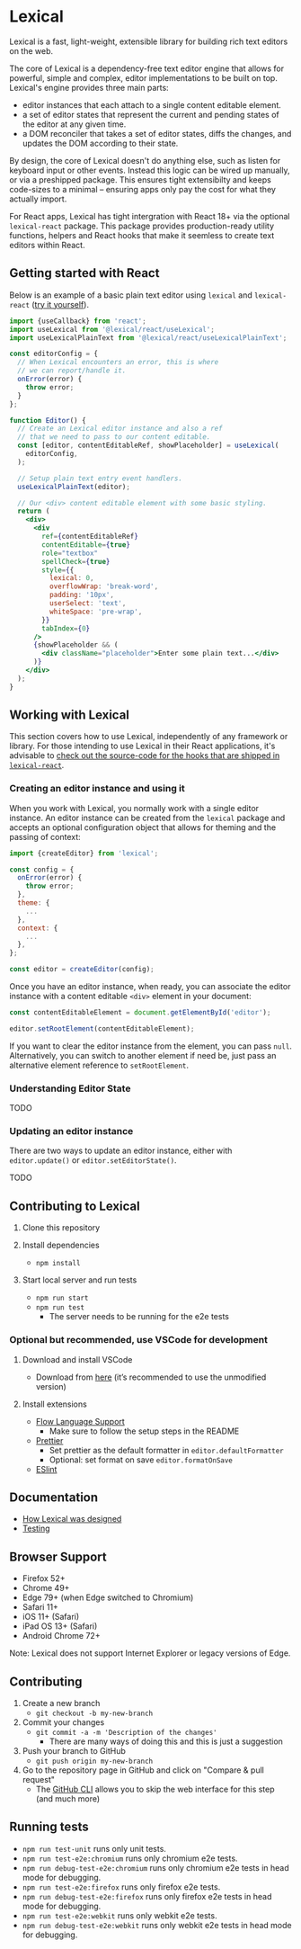 # Lexical

Lexical is a fast, light-weight, extensible library for building rich text editors on the web.

The core of Lexical is a dependency-free text editor engine that allows for powerful, simple and complex,
editor implementations to be built on top. Lexical's engine provides three main parts:
- editor instances that each attach to a single content editable element.
- a set of editor states that represent the current and pending states of the editor at any given time.
- a DOM reconciler that takes a set of editor states, diffs the changes, and updates the DOM according to their state.

By design, the core of Lexical doesn't do anything else, such as listen for keyboard input or other events. Instead
this logic can be wired up manually, or via a preshipped package. This ensures tight extensibilty and keeps code-sizes
to a minimal – ensuring apps only pay the cost for what they actually import.

For React apps, Lexical has tight intergration with React 18+ via the optional `lexical-react` package. This package provides
production-ready utility functions, helpers and React hooks that make it seemless to create text editors within React.

## Getting started with React

Below is an example of a basic plain text editor using `lexical` and `lexical-react` ([try it yourself](https://codesandbox.io/s/lexical-plain-text-example-g932e)).


```jsx
import {useCallback} from 'react';
import useLexical from '@lexical/react/useLexical';
import useLexicalPlainText from '@lexical/react/useLexicalPlainText';

const editorConfig = {
  // When Lexical encounters an error, this is where
  // we can report/handle it.
  onError(error) {
    throw error;
  }
};

function Editor() {
  // Create an Lexical editor instance and also a ref
  // that we need to pass to our content editable.
  const [editor, contentEditableRef, showPlaceholder] = useLexical(
    editorConfig,
  );

  // Setup plain text entry event handlers.
  useLexicalPlainText(editor);

  // Our <div> content editable element with some basic styling.
  return (
    <div>
      <div
        ref={contentEditableRef}
        contentEditable={true}
        role="textbox"
        spellCheck={true}
        style={{
          lexical: 0,
          overflowWrap: 'break-word',
          padding: '10px',
          userSelect: 'text',
          whiteSpace: 'pre-wrap',
        }}
        tabIndex={0}
      />
      {showPlaceholder && (
        <div className="placeholder">Enter some plain text...</div>
      )}
    </div>
  );
}
```

## Working with Lexical

This section covers how to use Lexical, independently of any framework or library. For those intending to use Lexical in their React applications,
it's advisable to [check out the source-code for the hooks that are shipped in `lexical-react`](https://github.com/facebook/lexical/tree/main/packages/lexical-react/src).

### Creating an editor instance and using it

When you work with Lexical, you normally work with a single editor instance. An editor instance can be created from the `lexical` package and accepts
an optional configuration object that allows for theming and the passing of context:

```js
import {createEditor} from 'lexical';

const config = {
  onError(error) {
    throw error;
  },
  theme: {
    ...
  },
  context: {
    ...
  },
};

const editor = createEditor(config);
```

Once you have an editor instance, when ready, you can associate the editor instance with a content editable `<div>` element in your document:

```js
const contentEditableElement = document.getElementById('editor');

editor.setRootElement(contentEditableElement);
```

If you want to clear the editor instance from the element, you can pass `null`. Alternatively, you can switch to another element if need be,
just pass an alternative element reference to `setRootElement`.

### Understanding Editor State

TODO

### Updating an editor instance

There are two ways to update an editor instance, either with `editor.update()` or `editor.setEditorState()`. 

TODO

## Contributing to Lexical

1. Clone this repository

2. Install dependencies
   - `npm install`

3. Start local server and run tests
   - `npm run start`
   - `npm run test`
     - The server needs to be running for the e2e tests

### Optional but recommended, use VSCode for development

1.  Download and install VSCode
    - Download from [here](https://code.visualstudio.com/download) (it’s recommended to use the unmodified version)

2. Install extensions
   - [Flow Language Support](https://marketplace.visualstudio.com/items?itemName=flowtype.flow-for-vscode)
     - Make sure to follow the setup steps in the README
   - [Prettier](https://marketplace.visualstudio.com/items?itemName=esbenp.prettier-vscode)
     - Set prettier as the default formatter in `editor.defaultFormatter`
     - Optional: set format on save `editor.formatOnSave`
   - [ESlint](https://marketplace.visualstudio.com/items?itemName=dbaeumer.vscode-eslint)

## Documentation

- [How Lexical was designed](/docs/design.md)
- [Testing](/docs/testing.md)

## Browser Support

- Firefox 52+
- Chrome 49+
- Edge 79+ (when Edge switched to Chromium)
- Safari 11+
- iOS 11+ (Safari)
- iPad OS 13+ (Safari)
- Android Chrome 72+

Note: Lexical does not support Internet Explorer or legacy versions of Edge.

## Contributing

1. Create a new branch
   - `git checkout -b my-new-branch`
2. Commit your changes
   - `git commit -a -m 'Description of the changes'`
     - There are many ways of doing this and this is just a suggestion
3. Push your branch to GitHub
   - `git push origin my-new-branch`
4. Go to the repository page in GitHub and click on "Compare & pull request"
   - The [GitHub CLI](https://cli.github.com/manual/gh_pr_create) allows you to skip the web interface for this step (and much more)

## Running tests

- `npm run test-unit` runs only unit tests.
- `npm run test-e2e:chromium` runs only chromium e2e tests.
- `npm run debug-test-e2e:chromium` runs only chromium e2e tests in head mode for debugging.
- `npm run test-e2e:firefox` runs only firefox e2e tests.
- `npm run debug-test-e2e:firefox` runs only firefox e2e tests in head mode for debugging.
- `npm run test-e2e:webkit` runs only webkit e2e tests.
- `npm run debug-test-e2e:webkit` runs only webkit e2e tests in head mode for debugging.
